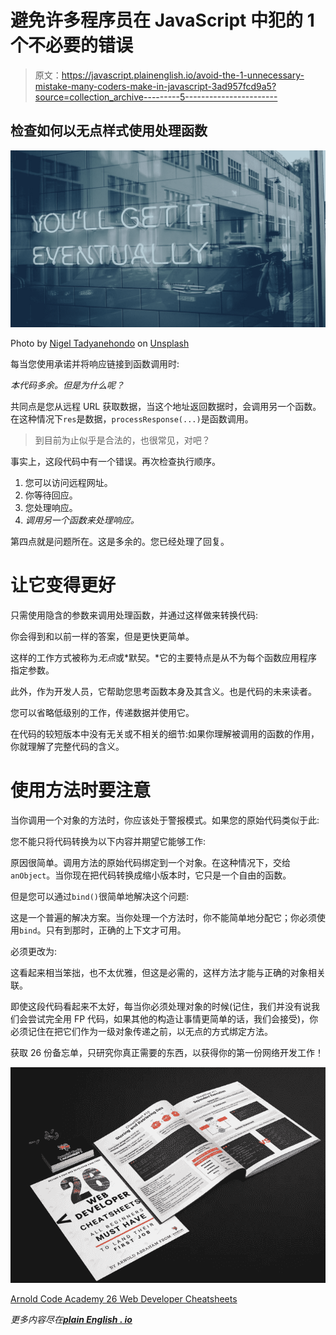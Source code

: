 # 避免许多程序员在 JavaScript 中犯的 1 个不必要的错误

> 原文：<https://javascript.plainenglish.io/avoid-the-1-unnecessary-mistake-many-coders-make-in-javascript-3ad957fcd9a5?source=collection_archive---------5----------------------->

## 检查如何以无点样式使用处理函数

![](img/052fb43f43e92ee405f18b424794c4a7.png)

Photo by [Nigel Tadyanehondo](https://unsplash.com/@nxvision?utm_source=medium&utm_medium=referral) on [Unsplash](https://unsplash.com?utm_source=medium&utm_medium=referral)

每当您使用承诺并将响应链接到函数调用时:

*本代码多余。但是为什么呢？*

共同点是您从远程 URL 获取数据，当这个地址返回数据时，会调用另一个函数。在这种情况下`res`是数据，`processResponse(...)`是函数调用。

> 到目前为止似乎是合法的，也很常见，对吧？

事实上，这段代码中有一个错误。再次检查执行顺序。

1.  您可以访问远程网址。
2.  你等待回应。
3.  您处理响应。
4.  *调用另一个函数来处理响应。*

第四点就是问题所在。这是多余的。您已经处理了回复。

# 让它变得更好

只需使用隐含的参数来调用处理函数，并通过这样做来转换代码:

你会得到和以前一样的答案，但是更快更简单。

这样的工作方式被称为*无点*或*默契。*它的主要特点是从不为每个函数应用程序指定参数。

此外，作为开发人员，它帮助您思考函数本身及其含义。也是代码的未来读者。

您可以省略低级别的工作，传递数据并使用它。

在代码的较短版本中没有无关或不相关的细节:如果你理解被调用的函数的作用，你就理解了完整代码的含义。

# 使用方法时要注意

当你调用一个对象的方法时，你应该处于警报模式。如果您的原始代码类似于此:

您不能只将代码转换为以下内容并期望它能够工作:

原因很简单。调用方法的原始代码绑定到一个对象。在这种情况下，交给`anObject`。当你现在把代码转换成缩小版本时，它只是一个自由的函数。

但是您可以通过`bind()`很简单地解决这个问题:

这是一个普遍的解决方案。当你处理一个方法时，你不能简单地分配它；你必须使用`bind`。只有到那时，正确的上下文才可用。

必须更改为:

这看起来相当笨拙，也不太优雅，但这是必需的，这样方法才能与正确的对象相关联。

即使这段代码看起来不太好，每当你必须处理对象的时候(记住，我们并没有说我们会尝试完全用 FP 代码，如果其他的构造让事情更简单的话，我们会接受)，你必须记住在把它们作为一级对象传递之前，以无点的方式绑定方法。

获取 26 份备忘单，只研究你真正需要的东西，以获得你的第一份网络开发工作！

![](img/227a060a3bfa55f41fa795d5990e6032.png)

[Arnold Code Academy 26 Web Developer Cheatsheets](https://arnoldcodeacademy.ck.page/26-web-dev-cheat-sheets)

*更多内容尽在*[***plain English . io***](http://plainenglish.io/)